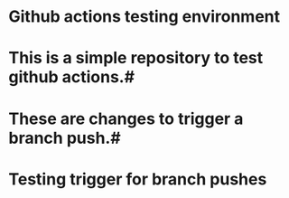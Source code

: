 # Github actions testing environment #

# This is a simple repository to test github actions.#

# These are changes to trigger a branch push.#

# Testing trigger for branch pushes # 